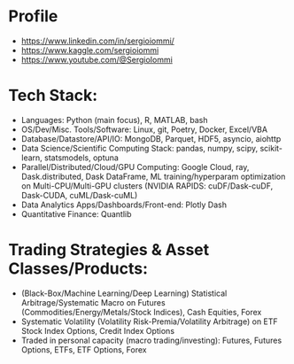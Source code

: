 # Profile
- https://www.linkedin.com/in/sergioiommi/
- https://www.kaggle.com/sergioiommi
- https://www.youtube.com/@SergioIommi

# Tech Stack:
- Languages: Python (main focus), R, MATLAB, bash
- OS/Dev/Misc. Tools/Software: Linux, git, Poetry, Docker, Excel/VBA
- Database/Datastore/API/IO: MongoDB, Parquet, HDF5, asyncio, aiohttp
- Data Science/Scientific Computing Stack: pandas, numpy, scipy, scikit-learn, statsmodels, optuna
- Parallel/Distributed/Cloud/GPU Computing: Google Cloud, ray, Dask.distributed, Dask DataFrame, ML training/hyperparam
optimization on Multi-CPU/Multi-GPU clusters (NVIDIA RAPIDS: cuDF/Dask-cuDF, Dask-CUDA, cuML/Dask-cuML)
- Data Analytics Apps/Dashboards/Front-end: Plotly Dash
- Quantitative Finance: Quantlib

# Trading Strategies & Asset Classes/Products:
- (Black-Box/Machine Learning/Deep Learning) Statistical Arbitrage/Systematic Macro on Futures (Commodities/Energy/Metals/Stock Indices), Cash Equities, Forex
- Systematic Volatility (Volatility Risk-Premia/Volatility Arbitrage) on ETF Stock Index Options, Credit Index Options
- Traded in personal capacity (macro trading/investing): Futures, Futures Options, ETFs, ETF Options, Forex

<!--
**SergioIommi/SergioIommi** is a ✨ _special_ ✨ repository because its `README.md` (this file) appears on your GitHub profile.

Here are some ideas to get you started:

- 🔭 I’m currently working on ...
- 🌱 I’m currently learning ...
- 👯 I’m looking to collaborate on ...
- 🤔 I’m looking for help with ...
- 💬 Ask me about ...
- 📫 How to reach me: ...
- 😄 Pronouns: ...
- ⚡ Fun fact: ...
-->
